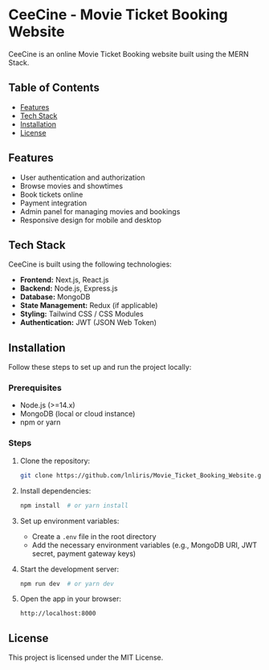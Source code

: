 # CeeCine - Movie Ticket Booking Website

CeeCine is an online Movie Ticket Booking website built using the MERN Stack.

## Table of Contents

- [Features](#features)
- [Tech Stack](#tech-stack)
- [Installation](#installation)
- [License](#license)

## Features

- User authentication and authorization
- Browse movies and showtimes
- Book tickets online
- Payment integration
- Admin panel for managing movies and bookings
- Responsive design for mobile and desktop

## Tech Stack

CeeCine is built using the following technologies:

- **Frontend:** Next.js, React.js
- **Backend:** Node.js, Express.js
- **Database:** MongoDB
- **State Management:** Redux (if applicable)
- **Styling:** Tailwind CSS / CSS Modules
- **Authentication:** JWT (JSON Web Token)

## Installation

Follow these steps to set up and run the project locally:

### Prerequisites

- Node.js (>=14.x)
- MongoDB (local or cloud instance)
- npm or yarn

### Steps

1. Clone the repository:
   ```sh
   git clone https://github.com/lnliris/Movie_Ticket_Booking_Website.git
   ```

2. Install dependencies:
   ```sh
   npm install  # or yarn install
   ```

3. Set up environment variables:
   - Create a `.env` file in the root directory
   - Add the necessary environment variables (e.g., MongoDB URI, JWT secret, payment gateway keys)

4. Start the development server:
   ```sh
   npm run dev  # or yarn dev
   ```

5. Open the app in your browser:
   ```
   http://localhost:8000
   ```

## License

This project is licensed under the MIT License.

